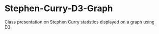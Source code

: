 # Stephen-Curry-D3-Graph
Class presentation on Stephen Curry statistics displayed on a graph using D3
